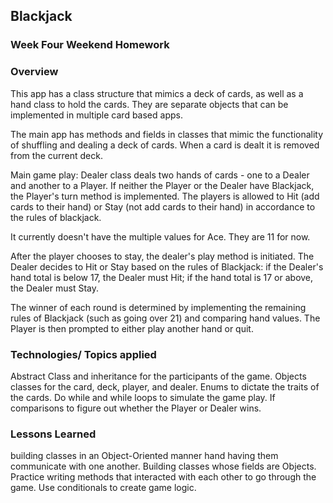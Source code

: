 ##  Blackjack

### Week Four Weekend Homework

### Overview
This app has a class structure that mimics a deck of cards, as well as a hand class to hold the cards. They are separate objects that can be implemented in multiple card based apps.

The main app has methods and fields in classes that mimic the functionality of shuffling and dealing a deck of cards. When a card is dealt  it is removed from the current deck.

Main game play:
Dealer class deals two hands of cards - one to a Dealer and another to a Player. If neither the Player or the Dealer have Blackjack, the Player's turn method is implemented.  The players is allowed to Hit (add cards to their hand) or Stay (not add cards to their hand) in accordance to the rules of blackjack.

It currently doesn't have the multiple values for Ace. They are 11 for now.

After the player chooses to stay, the dealer's play method is initiated. The Dealer decides to Hit or Stay based on the rules of Blackjack: if the Dealer's hand total is below 17, the Dealer must Hit; if the hand total is 17 or above, the Dealer must Stay.

 The winner of each round is determined by implementing the remaining rules of Blackjack (such as going over 21) and comparing hand values. The Player is then prompted to either play another hand or quit.

 ### Technologies/ Topics applied
 Abstract Class and inheritance for the participants of the game.
 Objects classes for the card, deck, player, and dealer.
 Enums to dictate the traits of the cards.
 Do while and while loops to simulate the game play.
 If comparisons to figure out whether the Player or Dealer wins.

### Lessons Learned
building classes in an Object-Oriented manner hand having them communicate with one another.
Building classes whose fields are Objects.
Practice writing methods that interacted with each other to go through the game.
Use conditionals to create game logic.
